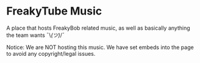 # FreakyTube Music
A place that hosts FreakyBob related music, as well as basically anything the team wants ¯\\_(ツ)_/¯

Notice: We are NOT hosting this music. We have set embeds into the page to avoid any copyright/legal issues.
